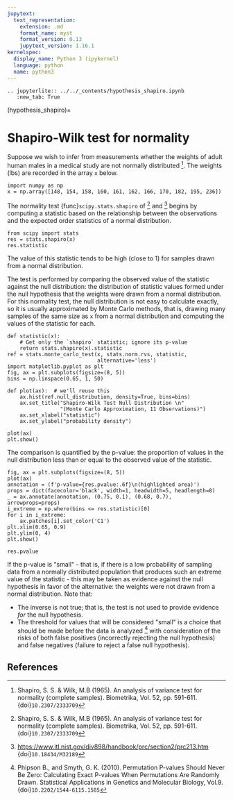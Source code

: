 ```yaml
---
jupytext:
  text_representation:
    extension: .md
    format_name: myst
    format_version: 0.13
    jupytext_version: 1.16.1
kernelspec:
  display_name: Python 3 (ipykernel)
  language: python
  name: python3
---
```


```{eval-rst}
.. jupyterlite:: ../../_contents/hypothesis_shapiro.ipynb
   :new_tab: True
```

(hypothesis_shapiro)=
# Shapiro-Wilk test for normality

Suppose we wish to infer from measurements whether the weights of adult human
males in a medical study are not normally distributed [^1]. The weights (lbs)
are recorded in the array `x` below.

```{code-cell}
import numpy as np
x = np.array([148, 154, 158, 160, 161, 162, 166, 170, 182, 195, 236])
```

The normality test {func}`scipy.stats.shapiro` of [^1] and [^2] begins by
computing a statistic based on the relationship between the observations and the
expected order statistics of a normal distribution.

```{code-cell}
from scipy import stats
res = stats.shapiro(x)
res.statistic
```

The value of this statistic tends to be high (close to 1) for samples drawn from
a normal distribution.

The test is performed by comparing the observed value of the statistic against
the null distribution: the distribution of statistic values formed under the
null hypothesis that the weights were drawn from a normal distribution. For this
normality test, the null distribution is not easy to calculate exactly, so it is
usually approximated by Monte Carlo methods, that is, drawing many samples of
the same size as `x` from a normal distribution and computing the values of the
statistic for each.

```{code-cell}
def statistic(x):
    # Get only the `shapiro` statistic; ignore its p-value
    return stats.shapiro(x).statistic
ref = stats.monte_carlo_test(x, stats.norm.rvs, statistic,
                             alternative='less')
import matplotlib.pyplot as plt
fig, ax = plt.subplots(figsize=(8, 5))
bins = np.linspace(0.65, 1, 50)

def plot(ax):  # we'll reuse this
    ax.hist(ref.null_distribution, density=True, bins=bins)
    ax.set_title("Shapiro-Wilk Test Null Distribution \n"
                 "(Monte Carlo Approximation, 11 Observations)")
    ax.set_xlabel("statistic")
    ax.set_ylabel("probability density")

plot(ax)
plt.show()
```

The comparison is quantified by the p-value: the proportion of values in the
null distribution less than or equal to the observed value of the statistic.

```{code-cell}
fig, ax = plt.subplots(figsize=(8, 5))
plot(ax)
annotation = (f'p-value={res.pvalue:.6f}\n(highlighted area)')
props = dict(facecolor='black', width=1, headwidth=5, headlength=8)
_ = ax.annotate(annotation, (0.75, 0.1), (0.68, 0.7), arrowprops=props)
i_extreme = np.where(bins <= res.statistic)[0]
for i in i_extreme:
    ax.patches[i].set_color('C1')
plt.xlim(0.65, 0.9)
plt.ylim(0, 4)
plt.show()
```

```{code-cell}
res.pvalue
```

If the p-value is "small" - that is, if there is a low probability of sampling
data from a normally distributed population that produces such an extreme value
of the statistic - this may be taken as evidence against the null hypothesis in
favor of the alternative: the weights were not drawn from a normal distribution.
Note that:

- The inverse is not true; that is, the test is not used to provide
  evidence *for* the null hypothesis.
- The threshold for values that will be considered "small" is a choice that
  should be made before the data is analyzed [^3] with consideration of the
  risks of both false positives (incorrectly rejecting the null hypothesis)
  and false negatives (failure to reject a false null hypothesis).

## References

[^1]: Shapiro, S. S. & Wilk, M.B (1965). An analysis of variance test for
normality (complete samples). Biometrika, Vol. 52, pp. 591-611.
{doi}`10.2307/2333709`
[^2]: https://www.itl.nist.gov/div898/handbook/prc/section2/prc213.htm
{doi}`10.18434/M32189`
[^3]: Phipson B., and Smyth, G. K. (2010). Permutation P-values Should Never Be
Zero: Calculating Exact P-values When Permutations Are Randomly Drawn.
Statistical Applications in Genetics and Molecular Biology, Vol.9.
{doi}`10.2202/1544-6115.1585`
